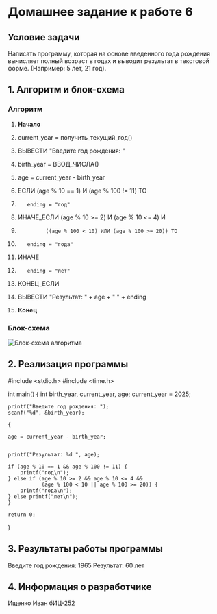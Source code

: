 # Домашнее задание к работе 6

## Условие задачи
Написать программу, которая на основе введенного года рождения вычисляет полный возраст в годах и выводит результат в текстовой форме. (Например: 5 лет, 21 год).

## 1. Алгоритм и блок-схема

### Алгоритм
1. **Начало**
2.    current_year = получить_текущий_год()
    
3.    ВЫВЕСТИ "Введите год рождения: "
4.    birth_year = ВВОД_ЧИСЛА()
    
5.    age = current_year - birth_year
    
6.    ЕСЛИ (age % 10 == 1) И (age % 100 != 11) ТО
7.        ending = "год"
8.    ИНАЧЕ_ЕСЛИ (age % 10 >= 2) И (age % 10 <= 4) И 
9.              ((age % 100 < 10) ИЛИ (age % 100 >= 20)) ТО
10.        ending = "года"
11.    ИНАЧЕ
12.        ending = "лет"
13.    КОНЕЦ_ЕСЛИ
    
14.    ВЫВЕСТИ "Результат: " + age + " " + ending
15. **Конец**

### Блок-схема
![Блок-схема алгоритма](lab_2_schema.png) 


## 2. Реализация программы

#include <stdio.h>
#include <time.h>

int main() 
{
    int birth_year, current_year, age;
    current_year = 2025;
    
    printf("Введите год рождения: ");
    scanf("%d", &birth_year);
    
    {

    age = current_year - birth_year;
    

    printf("Результат: %d ", age);
    
    if (age % 10 == 1 && age % 100 != 11) {
        printf("год\n");
    } else if (age % 10 >= 2 && age % 10 <= 4 && 
               (age % 100 < 10 || age % 100 >= 20)) {
        printf("года\n");
    } else printf("лет\n");
    }
    
    return 0;
}

## 3. Результаты работы программы

Введите год рождения: 1965
Результат: 60 лет

## 4. Информация о разработчике

Ищенко Иван бИЦ-252
